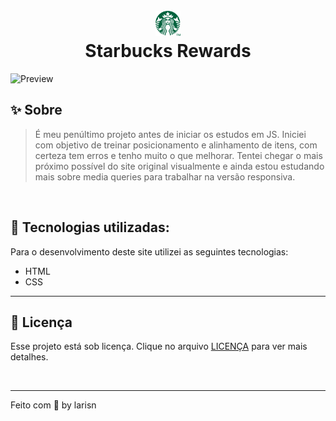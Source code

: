 <h1 align="center">
  <br> <img src="imagens/logo.png" width="40px"> <br> Starbucks Rewards
</h1>

![Preview](https://github.com/larisn/starbucks-rewards-recreation/blob/main/imagens/Screenshot_1.png)

## ✨ Sobre

> É meu penúltimo projeto antes de iniciar os estudos em JS. 
Iniciei com objetivo de treinar posicionamento e alinhamento de itens, com certeza tem erros e tenho muito o que melhorar. Tentei chegar o mais próximo possível do site original visualmente e ainda estou estudando mais sobre media queries para trabalhar na versão responsiva.
<br>


## 🌟 Tecnologias utilizadas:

Para o desenvolvimento deste site utilizei as seguintes tecnologias:

* HTML
* CSS

---

## 🎐 Licença
Esse projeto está sob licença. Clique no arquivo [LICENÇA](https://github.com/larisn/larisn/blob/main/LICENSE2.md) para ver mais detalhes.

<br>

---

Feito com 💚 by larisn
